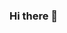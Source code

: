 ### Hi there 👋

<!--
**IqraBaluch/IqraBaluch** is a ✨ _special_ ✨ repository because its `README.md` (this file) appears on your GitHub profile.

Here are some ideas to get you started:

<p> - 🔭 I’m currently working as Data Analyst Traineee at MTE.
 - 🌱 I’m currently Data Analyst from CodeCademy.
- 💬 Ask me about AI, ML, Data Science and Python.
- 📫 How to reach me: iqraanwar097@gmail.com </p>
-->

